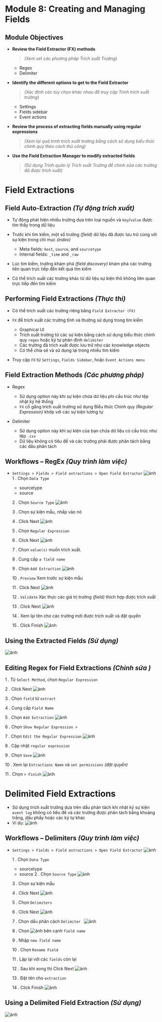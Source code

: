 # Module 8: Creating and Managing Fields

## Module Objectives

- **Review the Field Extractor (FX) methods**
  >*(Xem xét các phương pháp Trích xuất Trường)*
  - Regex
  - Delimiter

- **Identify the different options to get to the Field Extractor**
  >*(Xác định các tùy chọn khác nhau để truy cập Trình trích xuất trường)*
  - Settings
  - Fields sidebar
  - Event actions

- **Review the process of extracting fields manually using regular expressions**
   >*(Xem lại quá trình trích xuất trường bằng cách sử dụng biểu thức chính quy theo cách thủ công)*

- **Use the Field Extraction Manager to modify extracted fields**
    >*(Sử dụng Trình quản lý Trích xuất Trường để chỉnh sửa các trường đã được trích xuất)*

# Field Extractions 

## Field Auto-Extraction *(Tự động trích xuất)*

- Tự động phát hiện nhiều trường dựa trên loại nguồn và `key`/`value` được tìm thấy trong dữ liệu

- Trước khi tìm kiếm, một số trường *(field)* dữ liệu đã được lưu trữ cùng với sự kiện trong chỉ mục *(index)*
  - Meta fields: `host`, `source`, and `sourcetype`
  - Internal fields:  `_time` and `_raw`

- Lúc tìm kiếm, trường khám phá *(field discovery)* khám phá các trường liên quan trực tiếp đến kết quả tìm kiếm

- Có thể trích xuất các trường khác từ dữ liệu sự kiện thô không liên quan trực tiếp đến tìm kiếm

## Performing Field Extractions *(Thực thi)*

- Có thể trích xuất các trường riêng bằng `Field Extractor (FX)`

- `FX` để trích xuất các trường tĩnh và thường sử dụng trong tìm kiếm
  - Graphical UI
  - Trích xuất trường từ các sự kiện bằng cách sử dụng biểu thức chính quy `regex` hoặc ký tự phân định `delimiter`
  - Các trường đã trích xuất được lưu trữ như các knowledge objects
  - Có thể chia sẻ và sử dụng lại trong nhiều tìm kiếm

- Truy cập `FX` từ `Settings`, `Fields Sidebar`, hoặc `Event Actions menu`

## Field Extraction Methods *(Các phương pháp)*

- Regex
  - Sử dụng option này khi sự kiện chứa dữ liệu phi cấu trúc như tệp nhật ký hệ thống
  - `FX` cố gắng trích xuất trường sử dụng Biểu thức Chính quy *(Regular Expression)* khớp với các sự kiện tương tự

- Delimiter
  - Sử dụng option này khi sự kiện của bạn chứa dữ liệu có cấu trúc như tệp `.csv`
  - Dữ liệu không có tiêu đề và các trường phải được phân tách bằng các dấu phân tách

## Workflows – RegEx *(Quy trình làm việc)*

  - `Settings > Fields > Field extractions > Open Field Extractor`
    ![ảnh](https://github.com/tatdatda04/Module_Splunk/assets/118095276/3ab9c4be-9fae-4416-a063-3f8f58ca6fc5)
    1 . Chọn `Data Type`
    - sourcetype
    - source
    
    2 . Chọn  `Source Type`
    ![ảnh](https://github.com/tatdatda04/Module_Splunk/assets/118095276/9cf88735-2df6-48e8-b9ef-d043c9832af9)

    3 . Chọn sự kiện mẫu, nhấp vào nó

    4 . Click Next
    ![ảnh](https://github.com/tatdatda04/Module_Splunk/assets/118095276/22806600-2a5c-4638-91c0-24e15733a860)

    5 . Chọn `Regular Expression`

    6 . Click Next
    ![ảnh](https://github.com/tatdatda04/Module_Splunk/assets/118095276/a2d2d961-a6de-4959-9f4b-42d1ca6ec6f2)

    7 . Chọn `value(s)` muốn trích xuất.

    8 . Cung cấp `a field name`

    9 . Chọn `Add Extraction`
    ![ảnh](https://github.com/tatdatda04/Module_Splunk/assets/118095276/678d0ba3-2af1-41fe-9c4d-9d53dab50b53)

    10 . `Preview` Xem trước sự kiện mẫu

    11 . Click Next
    ![ảnh](https://github.com/tatdatda04/Module_Splunk/assets/118095276/48372776-f812-4cb3-9d8a-6662d918739b)

    12 . `Validate` Xác thực các giá trị trường *(field)* thích hợp được trích xuất

    13 . Click Next
    ![ảnh](https://github.com/tatdatda04/Module_Splunk/assets/118095276/9a2d3e38-0ebf-4b53-a22e-7c93f5724a9c)

    14 . Xem lại tên cho các trường mới được trích xuất và đặt quyền

    15 . Click Finish
    ![ảnh](https://github.com/tatdatda04/Module_Splunk/assets/118095276/67092d29-7b44-4113-bd6f-0830c025b444)

## Using the Extracted Fields *(Sử dụng)*
  ![ảnh](https://github.com/tatdatda04/Module_Splunk/assets/118095276/7c93ffa1-be37-4af1-9e4a-95de5cf9177a)

## Editing Regex for Field Extractions *(Chỉnh sửa )*

1 . Từ `Select Method`, chọn `Regular Expression`

2 . Click Next 
![ảnh](https://github.com/tatdatda04/Module_Splunk/assets/118095276/8a385608-a116-4e9b-a3da-c47e3918bba5)

3 . Chọn `field` từ `extract`

4 . Cung cấp `Field Name`

5 . Chọn `Add Extraction`
![ảnh](https://github.com/tatdatda04/Module_Splunk/assets/118095276/b3612fd2-1389-4bb3-9956-3431d045c483)

6 . Chọn `Show Regular Expression >`

7 . Chọn `Edit the Regular Expression`
![ảnh](https://github.com/tatdatda04/Module_Splunk/assets/118095276/8151e312-e1b4-4cd1-9d74-7d80ec354eca)

8 . Cập nhật `regular expression`

9 . Chọn `Save`
![ảnh](https://github.com/tatdatda04/Module_Splunk/assets/118095276/53017a08-ba87-48e7-827b-ae246fbe2163)

10 . Xem lại `Extractions Name` và `set permissions` *(đặt quyền)*

11 . Chọn `> Finish`
![ảnh](https://github.com/tatdatda04/Module_Splunk/assets/118095276/f412977f-2ec7-419d-b4ed-be69dba778cd)

# Delimited Field Extractions

- Sử dụng trích xuất trường dựa trên dấu phân tách khi nhật ký sự kiện `event log` không có tiêu đề và các trường được phân tách bằng khoảng trắng, dấu phẩy hoặc các ký tự khác
- Ví dụ:
  ![ảnh](https://github.com/tatdatda04/Module_Splunk/assets/118095276/869959cd-8ad5-4751-ac54-aad80bdfa206)

## Workflows – Delimiters *(Quy trình làm việc)*

  - `Settings > Fields > Field extractions > Open Field Extractor`
    ![ảnh](https://github.com/tatdatda04/Module_Splunk/assets/118095276/abef8102-38ce-4765-a74e-494321c49cb6)
    
    1 . Chọn `Data Type`
      - sourcetype
      - source
    2 . Chọn `Source Type`
    ![ảnh](https://github.com/tatdatda04/Module_Splunk/assets/118095276/e500ce92-9460-4929-bf25-9ec91c937f9a)

    3 . Chọn sự kiện mẫu

    4 . Click Next
    ![ảnh](https://github.com/tatdatda04/Module_Splunk/assets/118095276/5a631f1e-f980-44e8-9802-5d29985e16af)

    5 . Chọn `Delimiters`

    6 . Click Next
    ![ảnh](https://github.com/tatdatda04/Module_Splunk/assets/118095276/bc087ff8-17d6-4d65-81cd-0e3451f0d3e2)

    7 . Chọn dấu phân cách `Delimiter `
    ![ảnh](https://github.com/tatdatda04/Module_Splunk/assets/118095276/10109a56-9e2b-4f32-b427-1c2f377081f6)

    8 . Chọn ![ảnh](https://github.com/tatdatda04/Module_Splunk/assets/118095276/1456648f-a3a0-431f-995f-1ac0270463cb) bên cạnh `field name`

    9 . Nhập `new field name`

    10 . Chọn `Rename Field`

    11 . Lặp lại với các `fields` còn lại

    12 . Sau khi xong thì Click Next
    ![ảnh](https://github.com/tatdatda04/Module_Splunk/assets/118095276/8341a474-9d7a-4d8d-880f-f5bcd842a8bf)

    13 . Đặt tên cho `extraction`

    14 . Click Finish
    ![ảnh](https://github.com/tatdatda04/Module_Splunk/assets/118095276/8bd8775f-92f7-4f15-8d32-312f279fbf9a)

## Using a Delimited Field Extraction *(Sử dụng)*

![ảnh](https://github.com/tatdatda04/Module_Splunk/assets/118095276/89449ae9-dc4c-41fa-a682-3876420e9319)





    

    






    









    





